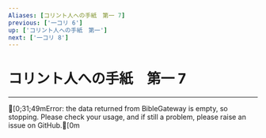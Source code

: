 ```yaml
---
Aliases: [コリント人への手紙　第一 7]
previous: ['一コリ 6']
up: ['コリント人への手紙　第一']
next: ['一コリ 8']
---
```

# コリント人への手紙　第一 7

***
[0;31;49mError: the data returned from BibleGateway is empty, so stopping. Please check your usage, and if still a problem, please raise an issue on GitHub.[0m
